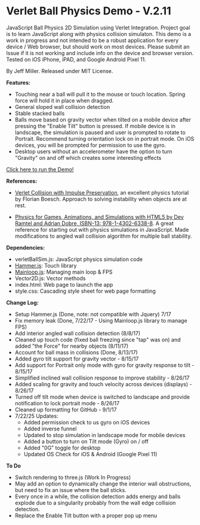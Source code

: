# Verlet Ball Physics Demo - V.2.11

JavaScript Ball Physics 2D Simulation using Verlet Integration. Project goal is to learn JavaScript along with physics collision simulaton. This demo is a work in progress and not intended to be a robust application for every device / Web browser, but should work on most devices. Please submit an Issue if it is not working and include info on the device and browser version. Tested on iOS iPhone, iPAD, and Google Android Pixel 11.

By Jeff Miller. Released under MIT License. 

**Features:**
- Touching near a ball will pull it to the mouse or touch location. Spring force will hold it in place when dragged.
- General sloped wall collision detection
- Stable stacked balls
- Balls move based on gravity vector when tilted on a mobile device after pressing the "Enable Tilt" button is pressed. If mobile device is in landscape, the simulation is paused and user is prompted to rotate to Portrait. Recommend turning orientation lock on in portrait mode. On iOS devices, you will be prompted for permission to use the gyro. 
- Desktop users without an accelerometer have the option to turn "Gravity" on and off which creates some interesting effects
  
[Click here to run the Demo!](https://jmogl.github.io/VerletBallPhysicsDemo/)	

**References:**
- [Verlet Collision with Impulse Preservation](https://web.archive.org/web/20180118011218/http://codeflow.org/entries/2010/nov/29/verlet-collision-with-impulse-preservation/), an excellent physics tutorial by Florian Boesch. Approach to solving instability when objects are at rest.

- [Physics for Games, Animations, and Simulations with HTML5 by Dev Ramtel and Adrian Dobre, ISBN-13: 978-1-4302-6338-8](https://github.com/devramtal/Physics-for-JavaScript-Games-Animation-Simulations). A great reference for starting out with physics simulations in JavaScript. Made modifications to angled wall collision algorithm for multiple ball stability.

**Dependencies:**
- verletBallSim.js: JavaScript physics simulation code
- [Hammer.js](http://hammerjs.github.io/): Touch library
- [Mainloop.js](https://github.com/IceCreamYou/MainLoop.js): Managing main loop & FPS
- Vector2D.js:  Vector methods
- index.html: Web page to launch the app
- style.css: Cascading style sheet for web page formatting

**Change Log:** 
- Setup Hammer.js (Done, note: not compatible with Jquery) 7/17
- Fix memory leak (Done, 7/22/17 - Using Mainloop.js library to manage FPS)
- Add interior angled wall collision detection (8/8/17)
- Cleaned up touch code (fixed ball freezing since "tap" was on) and added "the Force" for nearby objects (8/11/17)
- Account for ball mass in collisions (Done, 8/13/17)
- Added gyro tilt support for gravity vector - 8/15/17 
- Add support for Portrait only mode with gyro for gravity response to tilt - 8/15/17
- Simplified inclined wall collision response to improve stability - 8/26/17
- Added scaling for gravity and touch velocity across devices (displays) - 8/26/17
- Turned off tilt mode when device is switched to landscape and provide notification to lock portrait mode - 8/26/17
- Cleaned up formatting for GitHub - 9/1/17
- 7/22/25 Updates:
  	- Added permission check to us gyro on iOS devices
  	- Added inverse funnel
  	- Updated to stop simulation in landscape mode for mobile devices
  	- Added a button to turn on Tilt mode (Gyro) on / off
  	- Added "0G" toggle for desktop
  	- Updated OS Check for iOS & Android (Google Pixel 11)
			
**To Do**
- Switch rendering to three.js (Work In Progress)
- May add an option to dynamically change the interior wall obstructions, but need to fix an issue where the ball sticks. 
- Every once in a while, the collision detection adds energy and balls explode due to a singularity probably from the wall edge collision detection.
- Replace the Enable Tilt button with a proper pop up menu

